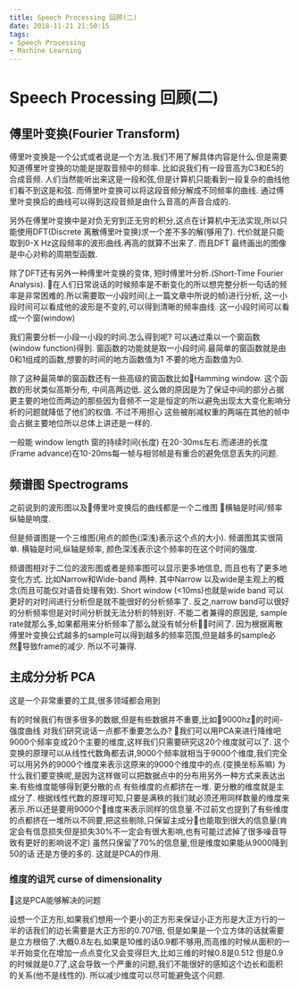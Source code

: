 ```yaml
---
title: Speech Processing 回顾(二)
date: 2018-11-21 21:50:15
tags:
- Speech Processing
- Machine Learning
---
```

# Speech Processing 回顾(二)

## 傅里叶变换(Fourier Transform)
傅里叶变换是一个公式或者说是一个方法.我们不用了解具体内容是什么.但是需要知道傅里叶变换的功能是提取音频中的频率.
比如说我们有一段音高为C3和E5的合成音频. 人们当然能听出来这是一段和弦,但是计算机只能看到一段复杂的曲线他们看不到这是和弦. 而傅里叶变换可以将这段音频分解成不同频率的曲线. 通过傅里叶变换后的曲线可以得到这段音频是由什么音高的声音合成的.

另外在傅里叶变换中是对负无穷到正无穷的积分,这点在计算机中无法实现,所以只能使用DFT(Discrete 离散傅里叶变换)求一个差不多的解(够用了). 代价就是只能取到0-X Hz这段频率的波形曲线.再高的就算不出来了. 而且DFT 最终画出的图像是中心对称的周期型函数.

除了DFT还有另外一种傅里叶变换的变体, 短时傅里叶分析.(Short-Time Fourier Analysis). 在人们日常说话的时候频率是不断变化的所以想完整分析一句话的频率是非常困难的.所以需要取一小段时间(上一篇文章中所说的帧)进行分析, 这一小段时间可以看成他的波形是不变的,可以得到清晰的频率曲线. 这一小段时间可以看成一个窗(window)

我们需要分析一小段一小段的时间.怎么得到呢? 可以通过乘以一个窗函数(window function)得到. 窗函数的功能就是取一小段时间.最简单的窗函数就是由0和1组成的函数,想要的时间的地方函数值为1 不要的地方函数值为0.

除了这种最简单的窗函数还有一些高级的窗函数比如Hamming window. 这个函数的形状类似高斯分布, 中间高两边低. 这么做的原因是为了保证中间的部分占据更主要的地位而两边的那些因为音频不一定是恒定的所以避免出现太大变化影响分析的问题就降低了他们的权值. 不过不用担心 这些被削减权重的两端在其他的帧中会占据主要地位所以总体上讲还是一样的.

一般能 window length 窗的持续时间(长度) 在20-30ms左右.而递进的长度(Frame advance)在10-20ms每一帧与相邻帧是有重合的避免信息丢失的问题.

## 频谱图 Spectrograms
之前说到的波形图以及傅里叶变换后的曲线都是一个二维图 横轴是时间/频率 纵轴是响度.

但是频谱图是一个三维图(用点的颜色(深浅)表示这个点的大小). 频谱图其实很简单. 横轴是时间,纵轴是频率, 颜色深浅表示这个频率的在这个时间的强度.

频谱图相对于二位的波形图或者是频率图可以显示更多地信息, 而且也有了更多地变化方式. 比如Narrow和Wide-band 两种. 其中Narrow 以及wide是主观上的概念(而且可能仅对语音处理有效). Short window (<10ms)也就是wide band 可以更好的对时间进行分析但是就不能很好的分析频率了. 反之,narrow band可以很好的分析频率但是对时间分析就无法分析的特别好. 不能二者兼得的原因是, sample rate就那么多,如果都用来分析频率了那么就没有帧分析时间了. 因为根据离散傅里叶变换公式越多的sample可以得到越多的频率范围,但是越多的sample必然导致frame的减少. 所以不可兼得.

## 主成分分析 PCA
<grey>这是一个非常重要的工具,很多领域都会用到</grey>

有的时候我们有很多很多的数据,但是有些数据并不重要,比如9000hz的时间-强度曲线 对我们研究说话一点都不重要怎么办? 我们可以用PCA来进行降维吧9000个频率变成20个主要的维度,这样我们只需要研究这20个维度就可以了. 这个变换的原理可以从线性代数角都去讲,9000个频率就相当于9000个维度,我们完全可以用另外的9000个维度来表示这原来的9000个维度中的点.(变换坐标系嘛) 为什么我们要变换呢,是因为这样做可以把数据点中的分布用另外一种方式来表达出来.有些维度能够得到更分散的点 有些维度的点都挤在一堆. 更分散的维度就是主成分了. 根据线性代数的原理可知,只要是满秩的我们就必须还用同样数量的维度来表示.所以还是要用9000个维度来表示同样的信息量.不过前文也提到了有些维度的点都挤在一堆所以不同要,把这些剔除,只保留主成分也能取到很大的信息量(肯定会有信息损失但是损失30%不一定会有很大影响,也有可能过滤掉了很多噪音导致有更好的影响说不定) 虽然只保留了70%的信息量,但是维度如果能从9000降到50的话 还是方便的多的. 这就是PCA的作用.

### 维度的诅咒 curse of dimensionality
<grey>这是PCA能够解决的问题</grey>

设想一个正方形,如果我们想用一个更小的正方形来保证小正方形是大正方行的一半的话我们的边长需要是大正方形的0.707倍, 但是如果是一个立方体的话就需要是立方根倍了.大概0.8左右,如果是10维的话0.9都不够用,而高维的时候从面积的一半开始变化在增加一点点变化又会变得巨大,比如三维的时候0.8是0.512 但是0.9的时候就是0.7了,这会导致一个严重的问题,我们不能很好的感知这个边长和面积的关系(他不是线性的). 所以减少维度可以尽可能避免这个问题.